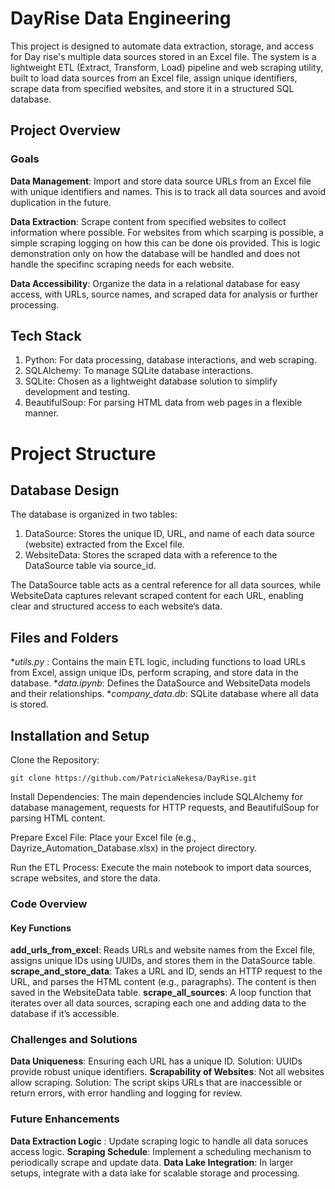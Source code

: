 # DayRise Data Engineering
This project is designed to automate data extraction, storage, and access for Day rise's  multiple data sources stored in an Excel file. The system is a lightweight ETL (Extract, Transform, Load) pipeline and web scraping utility, built to load data sources from an Excel file, assign unique identifiers, scrape data from specified websites, and store it in a structured SQL database.

## Project Overview
### Goals
**Data Management**: Import and store data source URLs from an Excel file with unique identifiers and names. This is to track all data sources and avoid duplication in the future.

**Data Extraction**: Scrape content from specified websites to collect information where possible. For websites from which scarping is possible, a simple scraping logging on how this can be done ois provided. This is logic demonstration only on how the database will be handled and does not handle the specifinc scraping needs for each website.

**Data Accessibility**: Organize the data in a relational database for easy access, with URLs, source names, and scraped data for analysis or further processing.

## Tech Stack
1. Python: For data processing, database interactions, and web scraping.
2. SQLAlchemy: To manage SQLite database interactions.
3. SQLite: Chosen as a lightweight database solution to simplify development and testing.
4. BeautifulSoup: For parsing HTML data from web pages in a flexible manner.

# Project Structure
## Database Design
The database is organized in two tables:
1. DataSource: Stores the unique ID, URL, and name of each data source (website) extracted from the Excel file.
2. WebsiteData: Stores the scraped data with a reference to the DataSource table via source_id.

The DataSource table acts as a central reference for all data sources, while WebsiteData captures relevant scraped content for each URL, enabling clear and structured access to each website’s data.

## Files and Folders
**utils.py* : Contains the main ETL logic, including functions to load URLs from Excel, assign unique IDs, perform scraping, and store data in the database.
**data.ipynb*: Defines the DataSource and WebsiteData models and their relationships.
**company_data.db*: SQLite database where all data is stored.

## Installation and Setup
Clone the Repository:

```
git clone https://github.com/PatriciaNekesa/DayRise.git
```
Install Dependencies:
The main dependencies include SQLAlchemy for database management, requests for HTTP requests, and BeautifulSoup for parsing HTML content.

Prepare Excel File: Place your Excel file (e.g., Dayrize_Automation_Database.xlsx) in the project directory.

Run the ETL Process: Execute the main notebook to import data sources, scrape websites, and store the data.

### Code Overview
#### Key Functions
**add_urls_from_excel**: Reads URLs and website names from the Excel file, assigns unique IDs using UUIDs, and stores them in the DataSource table.
**scrape_and_store_data**: Takes a URL and ID, sends an HTTP request to the URL, and parses the HTML content (e.g., paragraphs). The content is then saved in the WebsiteData table.
**scrape_all_sources**: A loop function that iterates over all data sources, scraping each one and adding data to the database if it’s accessible.

### Challenges and Solutions
**Data Uniqueness**: Ensuring each URL has a unique ID. Solution: UUIDs provide robust unique identifiers.
**Scrapability of Websites**: Not all websites allow scraping. Solution: The script skips URLs that are inaccessible or return errors, with error handling and logging for review.

### Future Enhancements
**Data Extraction Logic** : Update scraping logic to handle all data soruces access logic. 
**Scraping Schedule**: Implement a scheduling mechanism to periodically scrape and update data.
**Data Lake Integration**: In larger setups, integrate with a data lake for scalable storage and processing.